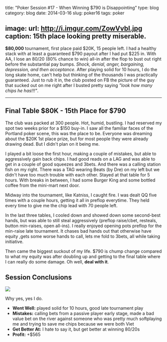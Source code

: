 title: "Poker Session #17 - When Winning $790 is Disappointing"
type: blog
category: blog
date: 2014-03-16
slug: poker16
tags: poker

image:
    url: http://i.imgur.com/ZowVvbI.jpg
    caption: 15th place looking pretty miserable.
---

**$80,000** tournament, first place paid $20K, 15 people left. I had a healthy
stack with at least a guaranteed $790 payout after I had put $225 in. With AA,
I lose an 80/20 (80% chance to win) all-in after the flop to bust out right
before the substantial pay bumps. *Shock, denial, anger, bargaining,
depression, and then acceptance*. After playing solid for 10 hours, I do the
long skate home, can't help but thinking of the thousands I was practically
guaranteed. Just to rub it in, the club posted on FB the picture of the guy
that sucked out on me right after I busted pretty saying *"look how many chips
he has!!!"*.

---

## Final Table $80K - 15th Place for $790

The club was packed at 300 people. Hot, humid, bustling. I had reserved my spot
two weeks prior for a $150 buy-in. I saw all the familiar faces of the Portland
poker scene, this was the place to be. Everyone was dreaming about the $20K 1st
place prize, but for most people they were already drawing dead. But I didn't
plan on it being me.

I played a bit loose the first hour, making a couple of mistakes, but able to
aggressively gain back chips. I had good reads on a LAG and was able to get in
a couple of good squeezes and 3bets. And there was a calling station fish on my
right. There was a TAG wearing Beats (by Dre) on my left but we didn't have too
much trouble with each other. Stayed at that table for 5 hours. With breaks in
between, I had some Burger King and some bottled coffee from the mini-mart next
door.

Midway into the tournament, like Katniss, I caught fire. I was dealt QQ five
times with a couple hours, getting it all in preflop everytime. They held every
time to give me the chip lead with 70 people left.

In the last three tables, I cooled down and showed down some second-best hands,
but was able to still steal aggressively (preflop raise/cbet, resteals, button
min-raises, open all-ins). I really enjoyed opening pots preflop for the
min-raise late tournament. It chases bad hands out that otherwise have equity
,gets some worse hands to call, lets me fold to 3bets, all while taking
initiative.

Then came the biggest suckout of my life. $790 is chump change compared to what
my equity was after doubling up and getting to the final table where I can
really do some damage. Oh well, **deal with it**.

## Session Conclusions

![](http://i.imgur.com/1by0Iin.jpg)

<div class="page-caption"><span>
  Why yes, yes I do.
</span></div>

- **Went Well:** played solid for 10 hours, good late tournament play
- **Mistakes:** calling bets from a passive player early stage, made a bad value bet
on the river against someone who was pretty much softplaying me and trying to save
me chips because we were both Viet
- **Get Better At:** I hate to say it, but get better at winning 80/20s
- **Profit:** +$565
